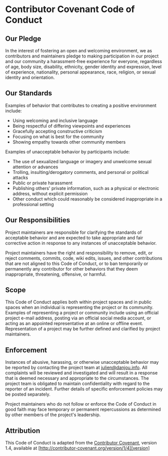 # Contributor Covenant Code of Conduct

## Our Pledge

In the interest of fostering an open and welcoming environment,
we as contributors and maintainers pledge to making participation
in our project and our community a harassment-free experience for everyone,
regardless of age, body size, disability, ethnicity,
gender identity and expression, level of experience, nationality,
personal appearance, race, religion, or sexual identity and orientation.

## Our Standards

Examples of behavior that contributes to creating a positive environment include:

- Using welcoming and inclusive language
- Being respectful of differing viewpoints and experiences
- Gracefully accepting constructive criticism
- Focusing on what is best for the community
- Showing empathy towards other community members

Examples of unacceptable behavior by participants include:

- The use of sexualized language or imagery and unwelcome sexual attention or advances
- Trolling, insulting/derogatory comments, and personal or political attacks
- Public or private harassment
- Publishing others' private information, such as a physical or electronic address, without explicit permission
- Other conduct which could reasonably be considered inappropriate in a professional setting

## Our Responsibilities

Project maintainers are responsible for clarifying the standards of acceptable behavior
and are expected to take appropriate and fair corrective action
in response to any instances of unacceptable behavior.

Project maintainers have the right and responsibility to remove,
edit, or reject comments, commits, code, wiki edits, issues, and other contributions
that are not aligned to this Code of Conduct, or to ban temporarily or permanently
any contributor for other behaviors that they deem inappropriate,
threatening, offensive, or harmful.

## Scope

This Code of Conduct applies both within project spaces and in public spaces when an individual
is representing the project or its community.
Examples of representing a project or community include using an official project e-mail address,
posting via an official social media account, or acting as an appointed
representative at an online or offline event.
Representation of a project may be further defined and
clarified by project maintainers.

## Enforcement

Instances of abusive, harassing, or otherwise unacceptable behavior may be reported by
contacting the project team at [julien@danjou.info](mailto:julien@danjou.info).
All complaints will be reviewed and investigated and will result in a response
that is deemed necessary and appropriate to the circumstances.
The project team is obligated to maintain confidentiality with regard
to the reporter of an incident. Further details of specific
enforcement policies may be posted separately.

Project maintainers who do not follow or enforce the Code of Conduct in good faith
may face temporary or permanent repercussions as determined
by other members of the project's leadership.

## Attribution

This Code of Conduct is adapted from the [Contributor Covenant][homepage], version 1.4, available at [http://contributor-covenant.org/version/1/4][version]

[homepage]: http://contributor-covenant.org
[version]: http://contributor-covenant.org/version/1/4/
